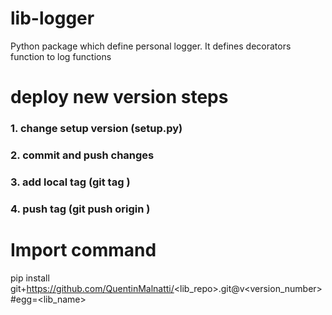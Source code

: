 # lib-logger
Python package which define personal logger. It defines decorators function to log functions 

# deploy new version steps
### 1. change setup version (setup.py)
### 2. commit and push changes
### 3. add local tag (git tag <version number>)
### 4. push tag (git push origin <version number>)

# Import command
pip install git+https://github.com/QuentinMalnatti/<lib_repo>.git@v<version_number>#egg=<lib_name>
